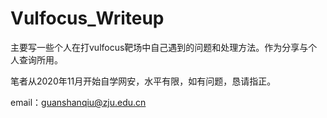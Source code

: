 # Vulfocus_Writeup

主要写一些个人在打vulfocus靶场中自己遇到的问题和处理方法。作为分享与个人查询所用。

笔者从2020年11月开始自学网安，水平有限，如有问题，恳请指正。

email：[guanshanqiu@zju.edu.cn](mailto:guanshanqiu@zju.edu.cn)